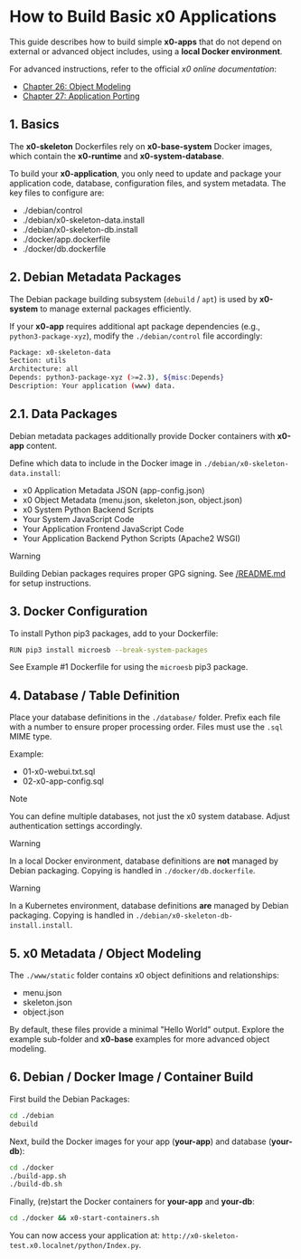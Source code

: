 # How to Build Basic x0 Applications

This guide describes how to build simple **x0-apps** that do not depend on external
or advanced object includes, using a **local Docker environment**.

For advanced instructions, refer to the official *x0 online documentation*:

- [Chapter 26: Object Modeling](https://docs.webcodex.de/x0/v1.0/dev-object-modeling.html)
- [Chapter 27: Application Porting](https://docs.webcodex.de/x0/v1.0/dev-porting.html)

## 1. Basics

The **x0-skeleton** Dockerfiles rely on **x0-base-system** Docker images, which contain the
**x0-runtime** and **x0-system-database**.

To build your **x0-application**, you only need to update and package your application code,
database, configuration files, and system metadata. The key files to configure are:

- ./debian/control
- ./debian/x0-skeleton-data.install
- ./debian/x0-skeleton-db.install
- ./docker/app.dockerfile
- ./docker/db.dockerfile

## 2. Debian Metadata Packages

The Debian package building subsystem (`debuild` / `apt`) is used by **x0-system**
to manage external packages efficiently.

If your **x0-app** requires additional apt package dependencies (e.g., `python3-package-xyz`),
modify the `./debian/control` file accordingly:

```bash
Package: x0-skeleton-data
Section: utils
Architecture: all
Depends: python3-package-xyz (>=2.3), ${misc:Depends}
Description: Your application (www) data.
```

## 2.1. Data Packages

Debian metadata packages additionally provide Docker containers with **x0-app** content.

Define which data to include in the Docker image in `./debian/x0-skeleton-data.install`:

- x0 Application Metadata JSON (app-config.json)
- x0 Object Metadata (menu.json, skeleton.json, object.json)
- x0 System Python Backend Scripts
- Your System JavaScript Code
- Your Application Frontend JavaScript Code
- Your Application Backend Python Scripts (Apache2 WSGI)

>[!WARNING]
> Building Debian packages requires proper GPG signing. See [/README.md](/README.md)
> for setup instructions.

## 3. Docker Configuration

To install Python pip3 packages, add to your Dockerfile:

```bash
RUN pip3 install microesb --break-system-packages
```

See Example #1 Dockerfile for using the `microesb` pip3 package.

## 4. Database / Table Definition

Place your database definitions in the `./database/` folder.
Prefix each file with a number to ensure proper processing order.
Files must use the `.sql` MIME type.

Example:

- 01-x0-webui.txt.sql
- 02-x0-app-config.sql

>[!NOTE]
> You can define multiple databases, not just the x0 system database.
> Adjust authentication settings accordingly.

>[!WARNING]
> In a local Docker environment, database definitions are **not** managed by Debian packaging.
> Copying is handled in `./docker/db.dockerfile`.

>[!WARNING]
> In a Kubernetes environment, database definitions **are** managed by Debian packaging.
> Copying is handled in `./debian/x0-skeleton-db-install.install`.

## 5. x0 Metadata / Object Modeling

The `./www/static` folder contains x0 object definitions and relationships:

- menu.json
- skeleton.json
- object.json

By default, these files provide a minimal "Hello World" output.
Explore the example sub-folder and **x0-base** examples for more advanced object modeling.

## 6. Debian / Docker Image / Container Build

First build the Debian Packages:

```bash
cd ./debian
debuild
```

Next, build the Docker images for your app (**your-app**) and database (**your-db**):

```bash
cd ./docker
./build-app.sh
./build-db.sh
```

Finally, (re)start the Docker containers for **your-app** and **your-db**:

```bash
cd ./docker && x0-start-containers.sh
```

You can now access your application at:
`http://x0-skeleton-test.x0.localnet/python/Index.py`.
